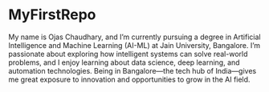 # MyFirstRepo
My name is Ojas Chaudhary, and I’m currently pursuing a degree in Artificial Intelligence and Machine Learning (AI-ML) at Jain University, Bangalore. I’m passionate about exploring how intelligent systems can solve real-world problems, and I enjoy learning about data science, deep learning, and automation technologies. Being in Bangalore—the tech hub of India—gives me great exposure to innovation and opportunities to grow in the AI field.
